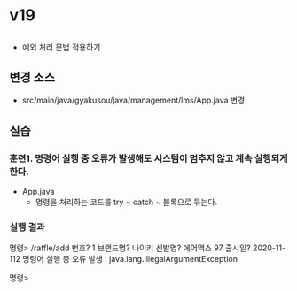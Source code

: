 # v19

##

-  예외 처리 문법 적용하기

## 변경 소스

- src/main/java/gyakusou/java/management/lms/App.java 변경  

  
## 실습

### 훈련1. 명령어 실행 중 오류가 발생해도 시스템이 멈추지 않고 계속 실행되게 한다.

- App.java
  - 명령을 처리하는 코드를 try ~ catch ~ 블록으로 묶는다.
  
### 실행 결과

명령> /raffle/add
번호? 1
브랜드명? 나이키
신발명? 에어맥스 97
출시일? 2020-11-112
명령어 실행 중 오류 발생 : java.lang.IllegalArgumentException

명령> 
```



